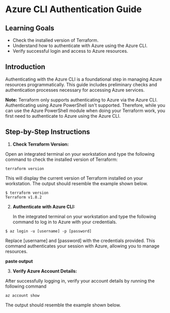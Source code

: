 # Azure CLI Authentication Guide

## Learning Goals
- Check the installed version of Terraform.
- Understand how to authenticate with Azure using the Azure CLI.
- Verify successful login and access to Azure resources.

## Introduction
Authenticating with the Azure CLI is a foundational step in managing Azure resources programmatically. This guide includes preliminary checks and authentication processes necessary for accessing Azure services.

**Note:** 
Terraform only supports authenticating to Azure via the Azure CLI. Authenticating using Azure PowerShell isn't supported. Therefore, while you can use the Azure PowerShell module when doing your Terraform work, you first need to authenticate to Azure using the Azure CLI.

## Step-by-Step Instructions

1. **Check Terraform Version:**

Open an integrated terminal on your workstation and type the following command to check the installed version of Terraform:
   
   `terraform version` 
   
   This will display the current version of Terraform installed on your workstation. The output should resemble the example shown below.

```
$ terraform version
Terraform v1.8.2
```
    
2. **Authenticate with Azure CLI:**

   In the integrated terminal on your workstation and type the following command to log in to Azure with your credentials.

 `$ az login -u [username] -p [password]`

   Replace [username] and [password] with the credentials provided. This command authenticates your session with Azure, allowing you to manage resources.

**paste output**

3. **Verify Azure Account Details:**

After successfully logging in, verify your account details by running the following command

`az account show`

The output should resemble the example shown below.